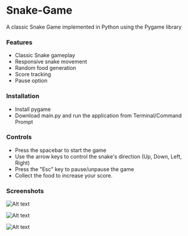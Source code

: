 # Snake-Game
A classic Snake Game implemented in Python using the Pygame library

### Features

* Classic Snake gameplay
* Responsive snake movement
* Random food generation
* Score tracking
* Pause option

### Installation

* Install pygame
* Download main.py and run the application from Terminal/Command Prompt

### Controls

* Press the spacebar to start the game
* Use the arrow keys to control the snake's direction (Up, Down, Left, Right)
* Press the "Esc" key to pause/unpause the game
* Collect the food to increase your score.

### Screenshots

![Alt text](https://github.com/akshajkumar8/Snake-Game/assets/72437060/263c17b1-1bf7-4cb1-b7e8-3b22cd7926ad)

![Alt text](https://github.com/akshajkumar8/Snake-Game/assets/72437060/0a204ce7-f045-4756-921f-ead9ffc2d94c)

![Alt text](https://github.com/akshajkumar8/Snake-Game/assets/72437060/f3aa3bcd-4eb2-44a8-8dda-ae0ec5833053)
